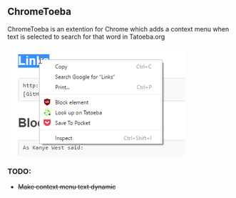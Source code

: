 ## ChromeToeba

ChromeToeba is an extention for Chrome which adds a context menu when text is selected to search for that word in Tatoeba.org

![Context Menu Image](/context.png)

### TODO:

* ~~Make context menu text dynamic~~
